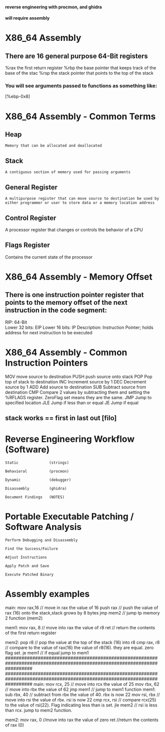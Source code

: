 #### reverse engineering with procmon, and ghidra
#### will require assembly

# X86_64 Assembly

## There are 16 general purpose 64-Bit registers

%rax
the first return register
%rbp
the base pointer that keeps track of the base of the stac
%rsp
the stack pointer that points to the top of the stack

### You will see arguments passed to functions as something like:
[%ebp-0x8]

# X86_64 Assembly - Common Terms
## Heap
	Memory that can be allocated and deallocated

## Stack
	A contiguous section of memory used for passing arguments

## General Register
	A multipurpose register that can move source to destination be used by either programmer or user to store data or a memory location address

## Control Register
  A processor register that changes or controls the behavior of a CPU

## Flags Register
Contains the current state of the processor

# X86_64 Assembly - Memory Offset

## There is one instruction pointer register that points to the memory offset of the next instruction in the code segment:

RIP:             64-Bit		
Lower 32 bits:   EIP
Lower 16 bits:   IP
Description:     Instruction Pointer; holds address for next instruction to be executed

# X86_64 Assembly - Common Instruction Pointers

MOV    move source to destination
PUSH   push source onto stack
POP    Pop top of stack to destination
INC    Increment source by 1
DEC    Decrement source by 1
ADD    Add source to destination
SUB    Subtract source from destination
CMP    Compare 2 values by subtracting them and setting the %RFLAGS register. ZeroFlag set means they are the same.
JMP    Jump to specified location
JLE    Jump if less than or equal
JE     Jump if equal

## stack works == first in last out [filo]

# Reverse Engineering Workflow (Software)

    Static              (strings)

    Behavioral          (procmon)

    Dynamic             (debugger)

    Disassembly         (ghidra)

    Document Findings   (NOTES)

# Portable Executable Patching / Software Analysis

    Perform Debugging and Disassembly

    Find the Success/Failure

    Adjust Instructions

    Apply Patch and Save

    Execute Patched Binary


# Assembly examples

 main:
        mov rax,16              // move in rax the value of 16
        push rax                // push the value of rax (16) onto the stack,stack grows by 8 bytes
        jmp mem2                // jump tp memory 2 function (mem2)

mem1:
        mov rax, 8              // move into rax the value of r8
        ret                     // return the contents of the first return register

mem2:
        pop r8                  // pop the value at the top of the stack (16) into r8
        cmp rax, r8             // compare to the value of rax(16) the value of r8(16). they are equal. zero flag set.
        je mem1                 // if equal jump to mem1
##########################################################################################################################
##########################################################################################################################
main:
        mov rcx, 25             // move into rcx the value of 25
        mov rbx, 62             // move into rbx the value of 62
        jmp mem1                // jump to mem1 function
mem1:
        sub rbx, 40             // subtract from rbx the value of 40. rbx is now 22
        mov rsi, rbx            // move into rsi the value of rbx. rsi is now 22
        cmp rcx, rsi            // compare rcx(25) to the value of rsi(22). Flag indicating less than is set.
        jle mem2                // rsi is less than rcx. jump to mem2 function.

mem2:
        mov rax, 0              //move into rax the value of zero
        ret                     //return the contents of rax (0)



